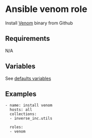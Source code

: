 # Ansible venom role

Install [Venom](https://github.com/ovh/venom) binary from Github

## Requirements

N/A

## Variables

See [defaults variables](defaults/main.yml)

## Examples

```
- name: install venom
  hosts: all
  collections:
  - inverse_inc.utils
  
  roles:
  - venom
```
